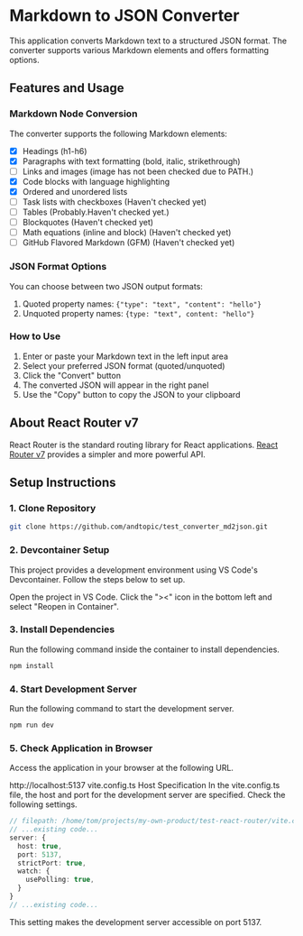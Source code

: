 # Markdown to JSON Converter

This application converts Markdown text to a structured JSON format. The converter supports various Markdown elements and offers formatting options.

## Features and Usage

### Markdown Node Conversion
The converter supports the following Markdown elements:
- [x] Headings (h1-h6)
- [x] Paragraphs with text formatting (bold, italic, strikethrough)
- [ ] Links and images (image has not been checked due to PATH.)
- [x] Code blocks with language highlighting
- [x] Ordered and unordered lists
- [ ] Task lists with checkboxes (Haven't checked yet)
- [ ] Tables (Probably.Haven't checked yet.)
- [ ] Blockquotes (Haven't checked yet)
- [ ] Math equations (inline and block) (Haven't checked yet)
- [ ] GitHub Flavored Markdown (GFM) (Haven't checked yet)

### JSON Format Options
You can choose between two JSON output formats:
1. Quoted property names: `{"type": "text", "content": "hello"}`
2. Unquoted property names: `{type: "text", content: "hello"}`

### How to Use
1. Enter or paste your Markdown text in the left input area
2. Select your preferred JSON format (quoted/unquoted)
3. Click the "Convert" button
4. The converted JSON will appear in the right panel
5. Use the "Copy" button to copy the JSON to your clipboard


## About React Router v7

React Router is the standard routing library for React applications. [React Router v7](https://reactrouter.com/) provides a simpler and more powerful API.

## Setup Instructions

### 1. Clone Repository

```bash
git clone https://github.com/andtopic/test_converter_md2json.git
```

### 2. Devcontainer Setup
This project provides a development environment using VS Code's Devcontainer. Follow the steps below to set up.

Open the project in VS Code.
Click the "><" icon in the bottom left and select "Reopen in Container".
### 3. Install Dependencies
Run the following command inside the container to install dependencies.

```bash
npm install
```

### 4. Start Development Server
Run the following command to start the development server.

```bash
npm run dev
```

### 5. Check Application in Browser
Access the application in your browser at the following URL.

http://localhost:5137
vite.config.ts Host Specification
In the vite.config.ts file, the host and port for the development server are specified. Check the following settings.

```ts
// filepath: /home/tom/projects/my-own-product/test-react-router/vite.config.ts
// ...existing code...
server: {
  host: true,
  port: 5137,
  strictPort: true,
  watch: {
    usePolling: true,
  }
}
// ...existing code...
```

This setting makes the development server accessible on port 5137.


